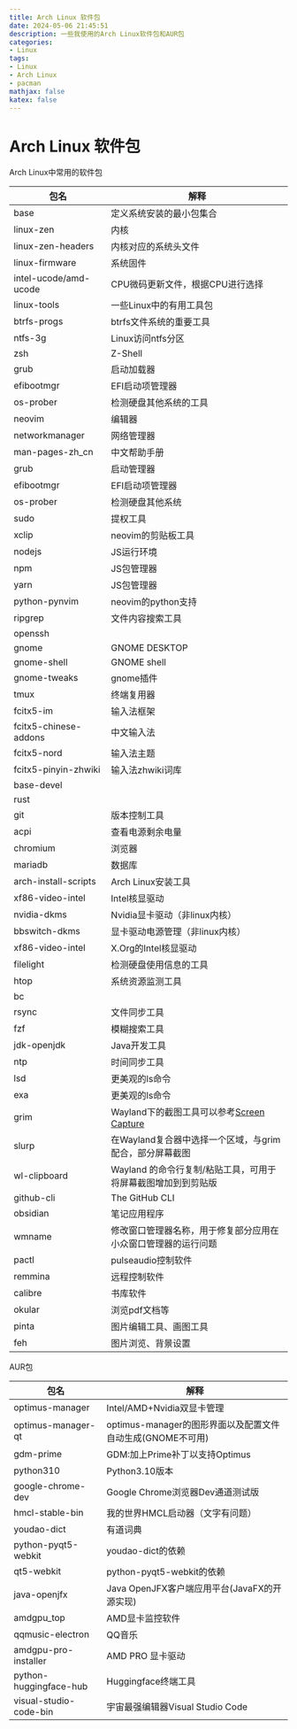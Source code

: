 ```yaml
---
title: Arch Linux 软件包
date: 2024-05-06 21:45:51
description: 一些我使用的Arch Linux软件包和AUR包
categories:
- Linux
tags:
- Linux
- Arch Linux
- pacman
mathjax: false
katex: false
---
```


# Arch Linux 软件包

Arch Linux中常用的软件包

| 包名                  | 解释                                                                                         |
|-----------------------|----------------------------------------------------------------------------------------------|
| base                  | 定义系统安装的最小包集合                                                                     |
| linux-zen             | 内核                                                                                         |
| linux-zen-headers     | 内核对应的系统头文件                                                                         |
| linux-firmware        | 系统固件                                                                                     |
| intel-ucode/amd-ucode | CPU微码更新文件，根据CPU进行选择                                                             |
| linux-tools           | 一些Linux中的有用工具包                                                                      |
| btrfs-progs           | btrfs文件系统的重要工具                                                                      |
| ntfs-3g               | Linux访问ntfs分区                                                                            |
| zsh                   | Z-Shell                                                                                      |
| grub                  | 启动加载器                                                                                   |
| efibootmgr            | EFI启动项管理器                                                                              |
| os-prober             | 检测硬盘其他系统的工具                                                                       |
| neovim                | 编辑器                                                                                       |
| networkmanager        | 网络管理器                                                                                   |
| man-pages-zh\_cn      | 中文帮助手册                                                                                 |
| grub                  | 启动管理器                                                                                   |
| efibootmgr            | EFI启动项管理器                                                                              |
| os-prober             | 检测硬盘其他系统                                                                             |
| sudo                  | 提权工具                                                                                     |
| xclip                 | neovim的剪贴板工具                                                                           |
| nodejs                | JS运行环境                                                                                   |
| npm                   | JS包管理器                                                                                   |
| yarn                  | JS包管理器                                                                                   |
| python-pynvim         | neovim的python支持                                                                           |
| ripgrep               | 文件内容搜索工具                                                                             |
| openssh               |                                                                                              |
| gnome                 | GNOME DESKTOP                                                                                |
| gnome-shell           | GNOME shell                                                                                  |
| gnome-tweaks          | gnome插件                                                                                    |
| tmux                  | 终端复用器                                                                                   |
| fcitx5-im             | 输入法框架                                                                                   |
| fcitx5-chinese-addons | 中文输入法                                                                                   |
| fcitx5-nord           | 输入法主题                                                                                   |
| fcitx5-pinyin-zhwiki  | 输入法zhwiki词库                                                                             |
| base-devel            |                                                                                              |
| rust                  |                                                                                              |
| git                   | 版本控制工具                                                                                 |
| acpi                  | 查看电源剩余电量                                                                             |
| chromium              | 浏览器                                                                                       |
| mariadb               | 数据库                                                                                       |
| arch-install-scripts  | Arch Linux安装工具                                                                           |
| xf86-video-intel      | Intel核显驱动                                                                                |
| nvidia-dkms           | Nvidia显卡驱动（非linux内核）                                                                |
| bbswitch-dkms         | 显卡驱动电源管理（非linux内核）                                                              |
| xf86-video-intel      | X.Org的Intel核显驱动                                                                         |
| filelight             | 检测硬盘使用信息的工具                                                                       |
| htop                  | 系统资源监测工具                                                                             |
| bc                    |                                                                                              |
| rsync                 | 文件同步工具                                                                                 |
| fzf                   | 模糊搜索工具                                                                                 |
| jdk-openjdk           | Java开发工具                                                                                 |
| ntp                   | 时间同步工具                                                                                 |
| lsd                   | 更美观的ls命令                                                                               |
| exa                   | 更美观的ls命令                                                                               |
| grim                  | Wayland下的截图工具可以参考[Screen Capture](https://wiki.archlinux.org/title/Screen_capture) |
| slurp                 | 在Wayland复合器中选择一个区域，与grim配合，部分屏幕截图                                      |
| wl-clipboard          | Wayland 的命令行复制/粘贴工具，可用于将屏幕截图增加到到剪贴版                                |
| github-cli            | The GitHub CLI                                                                               |
| obsidian              | 笔记应用程序                                                                                 |
| wmname                | 修改窗口管理器名称，用于修复部分应用在小众窗口管理器的运行问题                               |
| pactl                 | pulseaudio控制软件                                                                           |
| remmina               | 远程控制软件                                                                                 |
| calibre               | 书库软件                                                                                     |
| okular                | 浏览pdf文档等                                                                                |
| pinta                 | 图片编辑工具、画图工具                                                                       |
| feh                   | 图片浏览、背景设置                                                                           |

AUR包

| 包名                   | 解释                                                       |
|------------------------|------------------------------------------------------------|
| optimus-manager        | Intel/AMD+Nvidia双显卡管理                                 |
| optimus-manager-qt     | optimus-manager的图形界面以及配置文件自动生成(GNOME不可用) |
| gdm-prime              | GDM\:加上Prime补丁以支持Optimus                            |
| python310              | Python3.10版本                                             |
| google-chrome-dev      | Google Chrome浏览器Dev通道测试版                           |
| hmcl-stable-bin        | 我的世界HMCL启动器（文字有问题）                           |
| youdao-dict            | 有道词典                                                   |
| python-pyqt5-webkit    | youdao-dict的依赖                                          |
| qt5-webkit             | python-pyqt5-webkit的依赖                                  |
| java-openjfx           | Java OpenJFX客户端应用平台(JavaFX的开源实现)               |
| amdgpu_top             | AMD显卡监控软件                                            |
| qqmusic-electron       | QQ音乐                                                     |
| amdgpu-pro-installer   | AMD PRO 显卡驱动                                           |
| python-huggingface-hub | Huggingface终端工具                                        |
| visual-studio-code-bin | 宇宙最强编辑器Visual Studio Code                           |
